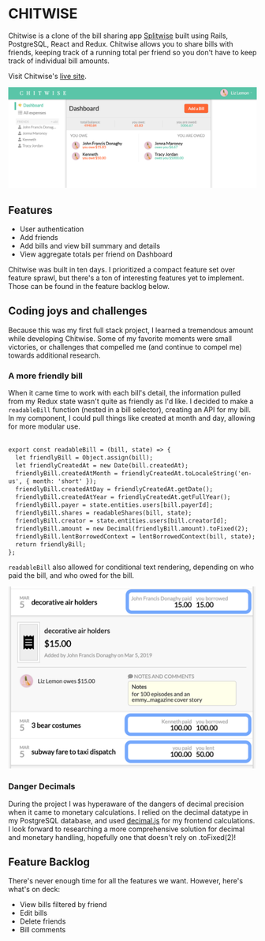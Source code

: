 # CHITWISE

Chitwise is a clone of the bill sharing app [Splitwise](https://secure.splitwise.com/) built using Rails, PostgreSQL, React and Redux. Chitwise allows you to share bills with friends, keeping track of a running total per friend so you don't have to keep track of individual bill amounts.

Visit Chitwise's [live site](https://chitwise.herokuapp.com/).

![dashboard screenshot](https://github.com/mariannamullens/full-stack-project/blob/master/app/assets/images/readme_screenshot.png)

## Features

* User authentication
* Add friends
* Add bills and view bill summary and details
* View aggregate totals per friend on Dashboard

Chitwise was built in ten days. I prioritized a compact feature set over feature sprawl, but there's a ton of interesting features yet to implement. Those can be found in the feature backlog below.

## Coding joys and challenges

Because this was my first full stack project, I learned a tremendous amount while developing Chitwise. Some of my favorite moments were small victories, or challenges that compelled me (and continue to compel me) towards additional research. 

### A more friendly bill

When it came time to work with each bill's detail, the information pulled from my Redux state wasn't quite as friendly as I'd like. I decided to make a `readableBill` function (nested in a bill selector), creating an API for my bill. In my component, I could pull things like created at month and day, allowing for more modular use.

```

export const readableBill = (bill, state) => {
  let friendlyBill = Object.assign(bill);
  let friendlyCreatedAt = new Date(bill.createdAt);
  friendlyBill.createdAtMonth = friendlyCreatedAt.toLocaleString('en-us', { month: 'short' });
  friendlyBill.createdAtDay = friendlyCreatedAt.getDate();
  friendlyBill.createdAtYear = friendlyCreatedAt.getFullYear();
  friendlyBill.payer = state.entities.users[bill.payerId];
  friendlyBill.shares = readableShares(bill, state);
  friendlyBill.creator = state.entities.users[bill.creatorId];
  friendlyBill.amount = new Decimal(friendlyBill.amount).toFixed(2);
  friendlyBill.lentBorrowedContext = lentBorrowedContext(bill, state);
  return friendlyBill;
};

```

`readableBill` also allowed for conditional text rendering, depending on who paid the bill, and who owed for the bill.

![conditional rendering](https://github.com/mariannamullens/full-stack-project/blob/master/app/assets/images/readme_conditional.png)

### Danger Decimals

During the project I was hyperaware of the dangers of decimal precision when it came to monetary calculations. I relied on the decimal datatype in my PostgreSQL database, and used [decimal.js](https://github.com/MikeMcl/decimal.js/) for my frontend calculations. I look forward to researching a more comprehensive solution for decimal and monetary handling, hopefully one that doesn't rely on .toFixed(2)!

## Feature Backlog

There's never enough time for all the features we want. However, here's what's on deck:

* View bills filtered by friend
* Edit bills
* Delete friends
* Bill comments